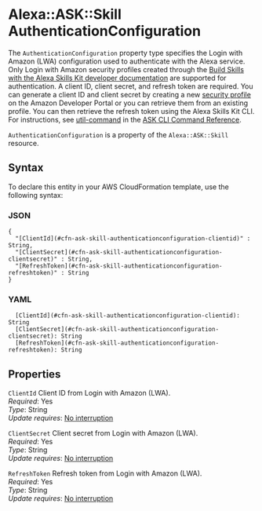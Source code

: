 # Alexa::ASK::Skill AuthenticationConfiguration<a name="aws-properties-ask-skill-authenticationconfiguration"></a>

The `AuthenticationConfiguration` property type specifies the Login with Amazon \(LWA\) configuration used to authenticate with the Alexa service\. Only Login with Amazon security profiles created through the [Build Skills with the Alexa Skills Kit developer documentation](https://developer.amazon.com/docs/ask-overviews/build-skills-with-the-alexa-skills-kit.html) are supported for authentication\. A client ID, client secret, and refresh token are required\. You can generate a client ID and client secret by creating a new [security profile](https://developer.amazon.com/lwa/sp/create-security-profile.html) on the Amazon Developer Portal or you can retrieve them from an existing profile\. You can then retrieve the refresh token using the Alexa Skills Kit CLI\. For instructions, see [util\-command](https://developer.amazon.com/docs/smapi/ask-cli-command-reference.html#util-command) in the [ASK CLI Command Reference](https://developer.amazon.com/docs/smapi/ask-cli-command-reference.html)\.

 `AuthenticationConfiguration` is a property of the `Alexa::ASK::Skill` resource\.

## Syntax<a name="aws-properties-ask-skill-authenticationconfiguration-syntax"></a>

To declare this entity in your AWS CloudFormation template, use the following syntax:

### JSON<a name="aws-properties-ask-skill-authenticationconfiguration-syntax.json"></a>

```
{
  "[ClientId](#cfn-ask-skill-authenticationconfiguration-clientid)" : String,
  "[ClientSecret](#cfn-ask-skill-authenticationconfiguration-clientsecret)" : String,
  "[RefreshToken](#cfn-ask-skill-authenticationconfiguration-refreshtoken)" : String
}
```

### YAML<a name="aws-properties-ask-skill-authenticationconfiguration-syntax.yaml"></a>

```
  [ClientId](#cfn-ask-skill-authenticationconfiguration-clientid): String
  [ClientSecret](#cfn-ask-skill-authenticationconfiguration-clientsecret): String
  [RefreshToken](#cfn-ask-skill-authenticationconfiguration-refreshtoken): String
```

## Properties<a name="aws-properties-ask-skill-authenticationconfiguration-properties"></a>

`ClientId`  <a name="cfn-ask-skill-authenticationconfiguration-clientid"></a>
Client ID from Login with Amazon \(LWA\)\.  
*Required*: Yes  
*Type*: String  
*Update requires*: [No interruption](https://docs.aws.amazon.com/AWSCloudFormation/latest/UserGuide/using-cfn-updating-stacks-update-behaviors.html#update-no-interrupt)

`ClientSecret`  <a name="cfn-ask-skill-authenticationconfiguration-clientsecret"></a>
Client secret from Login with Amazon \(LWA\)\.  
*Required*: Yes  
*Type*: String  
*Update requires*: [No interruption](https://docs.aws.amazon.com/AWSCloudFormation/latest/UserGuide/using-cfn-updating-stacks-update-behaviors.html#update-no-interrupt)

`RefreshToken`  <a name="cfn-ask-skill-authenticationconfiguration-refreshtoken"></a>
Refresh token from Login with Amazon \(LWA\)\.  
*Required*: Yes  
*Type*: String  
*Update requires*: [No interruption](https://docs.aws.amazon.com/AWSCloudFormation/latest/UserGuide/using-cfn-updating-stacks-update-behaviors.html#update-no-interrupt)